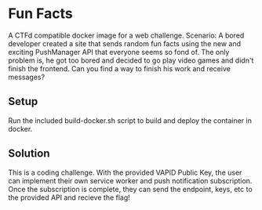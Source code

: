 # Fun Facts

A CTFd compatible docker image for a web challenge. Scenario: A bored developer created a site that sends random fun facts using the new and exciting PushManager API that everyone seems so fond of. The only problem is, he got too bored and decided to go play video games and didn't finish the frontend. Can you find a way to finish his work and receive messages?

## Setup

Run the included build-docker.sh script to build and deploy the container in docker.

## Solution

This is a coding challenge. With the provided VAPID Public Key, the user can implement their own service worker and push notification subscription. Once the subscription is complete, they can send the endpoint, keys, etc to the provided API and recieve the flag!


